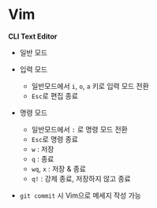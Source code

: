 # Vim

**CLI Text Editor**

- 일반 모드
- 입력 모드
  - 일반모드에서 `i`, `o`, `a` 키로 입력 모드 전환
  - `Esc`로 편집 종료
- 명령 모드
  - 일반모드에서 `:` 로 명령 모드 전환
  - `Esc`로 명령 종료
  - `w` : 저장
  - `q` : 종료
  - `wq`, `x` : 저장 & 종료
  - `q!` : 강제 종료, 저장하지 않고 종료

- `git commit` 시 Vim으로 메세지 작성 가능